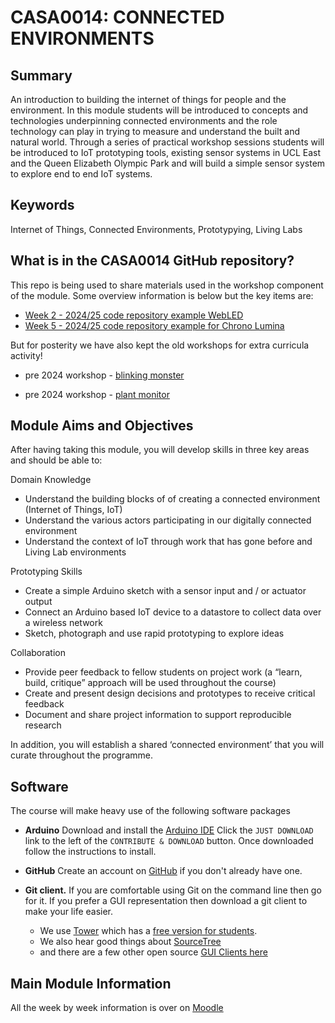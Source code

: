 # CASA0014: CONNECTED ENVIRONMENTS

## Summary

An introduction to building the internet of things for people and the environment. In this module students will be introduced to concepts and technologies underpinning connected environments and the role technology can play in trying to measure and understand the built and natural world. Through a series of practical workshop sessions students will be introduced to IoT prototyping tools, existing sensor systems in UCL East and the Queen Elizabeth Olympic Park and will build a simple sensor system to explore end to end IoT systems.

## Keywords
Internet of Things, Connected Environments, Prototypying, Living Labs

## What is in the CASA0014 GitHub repository?

This repo is being used to share materials used in the workshop component of the module. Some overview information is below but the key items are:

- [Week 2 - 2024/25 code repository example WebLED](/webled/)
- [Week 5 - 2024/25 code repository example for Chrono Lumina](/chronoLumina/readme.md)

But for posterity we have also kept the old workshops for extra curricula activity!

- pre 2024 workshop - [blinking monster](/blinkingMonster/)

- pre 2024 workshop - [plant monitor](/plantMonitor/)

## Module Aims and Objectives

After having taking this module, you will develop skills in three key areas and should be able to:

Domain Knowledge
- Understand the building blocks of of creating a connected environment (Internet of Things, IoT)
- Understand the various actors participating in our digitally connected environment
- Understand the context of IoT through work that has gone before and Living Lab environments

Prototyping Skills
- Create a simple Arduino sketch with a sensor input and / or actuator output
- Connect an Arduino based IoT device to a datastore to collect data over a wireless network
- Sketch, photograph and use rapid prototyping to explore ideas

Collaboration
- Provide peer feedback to fellow students on project work (a “learn, build, critique” approach will be used throughout the course)
- Create and present design decisions and prototypes to receive critical feedback
- Document and share project information to support reproducible research

In addition, you will establish a shared ‘connected environment’ that you will curate throughout the programme.

  
## Software

The course will make heavy use of the following software packages

- **Arduino** Download and install the [Arduino IDE](https://www.arduino.cc/en/main/software) Click the `JUST DOWNLOAD` link to the left of the `CONTRIBUTE & DOWNLOAD` button. Once downloaded follow the instructions to install.
    
- **GitHub** Create an account on [GitHub](https://github.com) if you don't already have one.

- **Git client.** If you are comfortable using Git on the command line then go for it. If you prefer a GUI representation then download a git client to make your life easier. 
    - We use [Tower](https://www.git-tower.com/) which has a [free version for students](https://www.git-tower.com/students/mac). 
    - We also hear good things about [SourceTree](https://www.sourcetreeapp.com) 
    - and there are a few other open source [GUI Clients here](https://git-scm.com/download/gui/windows)


## Main Module Information

All the week by week information is over on [Moodle](https://moodle.ucl.ac.uk/course/view.php?id=45126)
